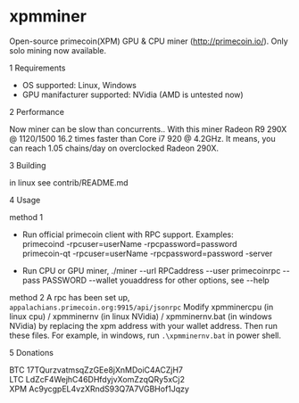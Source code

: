 xpmminer
========

Open-source primecoin(XPM) GPU & CPU miner (http://primecoin.io/). Only solo mining now available.

1 Requirements

- OS supported: Linux, Windows
- GPU manifacturer supported: NVidia (AMD is untested now)

2 Performance

Now miner can be slow than concurrents.. With this miner Radeon R9 290X @ 1120/1500 16.2 times faster than Core i7 920 @ 4.2GHz. It means, you can reach 1.05 chains/day on overclocked Radeon 290X.

3 Building

in linux see contrib/README.md

4 Usage

method 1
- Run official primecoin client with RPC support. Examples:<BR>
  primecoind -rpcuser=userName -rpcpassword=password<BR>
  primecoin-qt -rpcuser=userName -rpcpassword=password -server<BR>
  
- Run CPU or GPU miner,
./miner --url RPCaddress --user primecoinrpc --pass PASSWORD   --wallet youaddress
for other options, see --help

method 2
A rpc has been set up, `appalachians.primecoin.org:9915/api/jsonrpc`
Modify xpmminercpu (in linux cpu) / xpmminernv (in linux NVidia) / xpmminernv.bat (in windows NVidia)
by replacing the xpm address with your wallet address.
Then run these files. For example, in windows, run `.\xpmminernv.bat` in power shell.


5 Donations

BTC 17TQurzvatmsqZzGEe8jXnMDoiC4ACZjH7<BR>
LTC LdZcF4WejhC46DHfdyjvXomZzqQRy5xCj2<BR>
XPM Ac9ycgpEL4vzXRndS93Q7A7VGBHof1Jqzy
